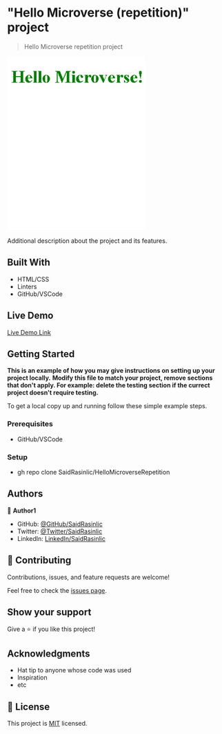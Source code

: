 # "Hello Microverse (repetition)" project

> Hello Microverse repetition project

![screenshot](HelloMicroverse.png)

Additional description about the project and its features.

## Built With

- HTML/CSS
- Linters
- GitHub/VSCode

## Live Demo

[Live Demo Link](https://raw.githack.com/SaidRasinlic/HelloMicroverseRepetition/main/index.html)


## Getting Started

**This is an example of how you may give instructions on setting up your project locally.**
**Modify this file to match your project, remove sections that don't apply. For example: delete the testing section if the currect project doesn't require testing.**


To get a local copy up and running follow these simple example steps.

### Prerequisites

- GitHub/VSCode

### Setup

- gh repo clone SaidRasinlic/HelloMicroverseRepetition

## Authors

👤 **Author1**

- GitHub: [@GitHub/SaidRasinlic](https://twitter.com/SaidRasinlic)
- Twitter: [@Twitter/SaidRasinlic](https://twitter.com/SaidRasinlic)
- LinkedIn: [LinkedIn/SaidRasinlic](https://www.linkedin.com/in/saidrasinlic)

## 🤝 Contributing

Contributions, issues, and feature requests are welcome!

Feel free to check the [issues page](../../issues/).

## Show your support

Give a ⭐️ if you like this project!

## Acknowledgments

- Hat tip to anyone whose code was used
- Inspiration
- etc

## 📝 License

This project is [MIT](./MIT.md) licensed.
